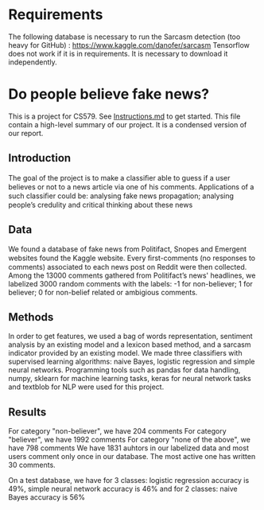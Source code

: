 # Requirements

The following database is necessary to run the Sarcasm detection (too heavy for GitHub) : https://www.kaggle.com/danofer/sarcasm
Tensorflow does not work if it is in requirements. It is necessary to download it independently.

# Do people believe fake news?

This is a project for CS579. See [Instructions.md](Instructions.md) to get started.
This file contain a high-level summary of our project. It is a condensed version of our report.

## Introduction

The goal of the project is to make a classiﬁer able to guess if a user believes or not to a news article via one of his comments. 
Applications of a such classiﬁer could be: analysing fake news propagation; analysing people’s credulity and critical thinking about these news

## Data

We found a database of fake news from Politifact, Snopes and Emergent websites found the Kaggle website. Every ﬁrst-comments (no responses to comments) associated to each news post on Reddit were then collected. 
Among the 13000 comments gathered from Politifact’s news' headlines, we labelized 3000 random comments with the labels: -1 for non-believer; 1 for believer; 0 for non-belief related or ambigious comments.

## Methods

In order to get features, we used a bag of words representation, sentiment analysis by an existing model and a lexicon based method, and a sarcasm indicator provided by an existing model. 
We made three classifiers with supervised learning algorithms: naive Bayes, logistic regression and simple neural networks.
Programming tools such as pandas for data handling, numpy, sklearn for machine learning tasks, keras for neural network tasks and textblob for NLP were used for this project.

## Results

For category "non-believer", we have 204 comments
For category "believer", we have 1992 comments 
For category "none of the above", we have 798 comments
We have 1831 auhtors in our labelized data and most users comment only once in our database. The most active one has written 30 comments.

On a test database, we have for 3 classes: logistic regression accuracy is 49%, simple neural network accuracy is 46% and for 2 classes: naive Bayes accuracy is 56%
